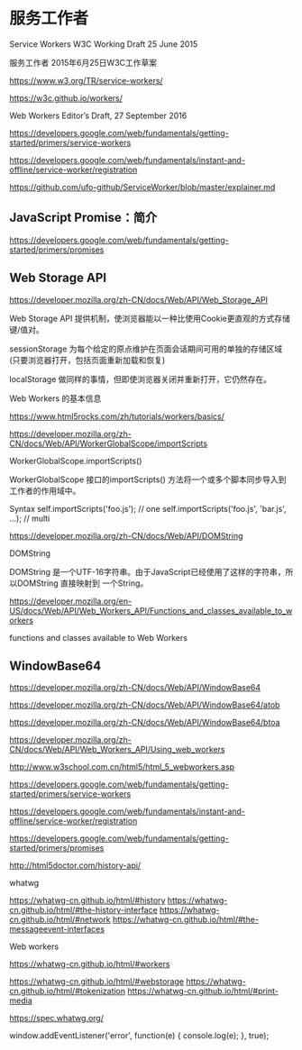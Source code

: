 # 服务工作者


Service Workers W3C Working Draft 25 June 2015

服务工作者 2015年6月25日W3C工作草案


https://www.w3.org/TR/service-workers/



https://w3c.github.io/workers/


Web Workers
Editor’s Draft, 27 September 2016



https://developers.google.com/web/fundamentals/getting-started/primers/service-workers


https://developers.google.com/web/fundamentals/instant-and-offline/service-worker/registration


https://github.com/ufo-github/ServiceWorker/blob/master/explainer.md







## JavaScript Promise：简介

https://developers.google.com/web/fundamentals/getting-started/primers/promises


## Web Storage API

https://developer.mozilla.org/zh-CN/docs/Web/API/Web_Storage_API

Web Storage API 提供机制，使浏览器能以一种比使用Cookie更直观的方式存储键/值对。


sessionStorage 为每个给定的原点维护在页面会话期间可用的单独的存储区域
(只要浏览器打开，包括页面重新加载和恢复)

localStorage 做同样的事情，但即使浏览器关闭并重新打开，它仍然存在。




Web Workers 的基本信息

https://www.html5rocks.com/zh/tutorials/workers/basics/


https://developer.mozilla.org/zh-CN/docs/Web/API/WorkerGlobalScope/importScripts 



WorkerGlobalScope.importScripts()


WorkerGlobalScope 接口的importScripts() 方法将一个或多个脚本同步导入到工作者的作用域中。

Syntax
self.importScripts('foo.js');
// one
self.importScripts('foo.js', 'bar.js', ...);
// multi



https://developer.mozilla.org/zh-CN/docs/Web/API/DOMString

DOMString


DOMString 是一个UTF-16字符串。由于JavaScript已经使用了这样的字符串，所以DOMString 直接映射到 一个String。



https://developer.mozilla.org/en-US/docs/Web/API/Web_Workers_API/Functions_and_classes_available_to_workers



functions and classes available to Web Workers


## WindowBase64

https://developer.mozilla.org/zh-CN/docs/Web/API/WindowBase64

https://developer.mozilla.org/zh-CN/docs/Web/API/WindowBase64/atob

https://developer.mozilla.org/zh-CN/docs/Web/API/WindowBase64/btoa




https://developer.mozilla.org/zh-CN/docs/Web/API/Web_Workers_API/Using_web_workers


http://www.w3school.com.cn/html5/html_5_webworkers.asp

https://developers.google.com/web/fundamentals/getting-started/primers/service-workers

https://developers.google.com/web/fundamentals/instant-and-offline/service-worker/registration

https://developers.google.com/web/fundamentals/getting-started/primers/promises









http://html5doctor.com/history-api/

whatwg

https://whatwg-cn.github.io/html/#history
https://whatwg-cn.github.io/html/#the-history-interface
https://whatwg-cn.github.io/html/#network
https://whatwg-cn.github.io/html/#the-messageevent-interfaces

Web workers

https://whatwg-cn.github.io/html/#workers

https://whatwg-cn.github.io/html/#webstorage
https://whatwg-cn.github.io/html/#tokenization
https://whatwg-cn.github.io/html/#print-media

https://spec.whatwg.org/







window.addEventListener('error', function(e) {
    console.log(e);
}, true);







